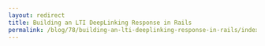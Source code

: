 ```yaml
---
layout: redirect
title: Building an LTI DeepLinking Response in Rails
permalink: /blog/78/building-an-lti-deeplinking-response-in-rails/index/
---
```


